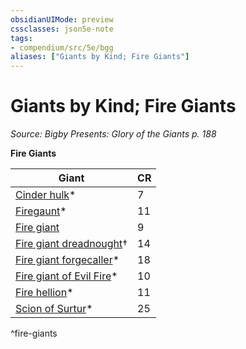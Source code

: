 ```yaml
---
obsidianUIMode: preview
cssclasses: json5e-note
tags:
- compendium/src/5e/bgg
aliases: ["Giants by Kind; Fire Giants"]
---
```

# Giants by Kind; Fire Giants
*Source: Bigby Presents: Glory of the Giants p. 188* 

**Fire Giants**

| Giant | CR |
|-------|----|
| [Cinder hulk](/Systems/5e/bestiary/elemental/cinder-hulk-bgg.md)* | 7 |
| [Firegaunt](/Systems/5e/bestiary/undead/firegaunt-bgg.md)* | 11 |
| [Fire giant](/Systems/5e/bestiary/giant/fire-giant.md) | 9 |
| [Fire giant dreadnought](/Systems/5e/bestiary/giant/fire-giant-dreadnought-mpmm.md)† | 14 |
| [Fire giant forgecaller](/Systems/5e/bestiary/giant/fire-giant-forgecaller-bgg.md)* | 18 |
| [Fire giant of Evil Fire](/Systems/5e/bestiary/giant/fire-giant-of-evil-fire-bgg.md)* | 10 |
| [Fire hellion](/Systems/5e/bestiary/fiend/fire-hellion-bgg.md)* | 11 |
| [Scion of Surtur](/Systems/5e/bestiary/giant/scion-of-surtur-bgg.md)* | 25 |
^fire-giants